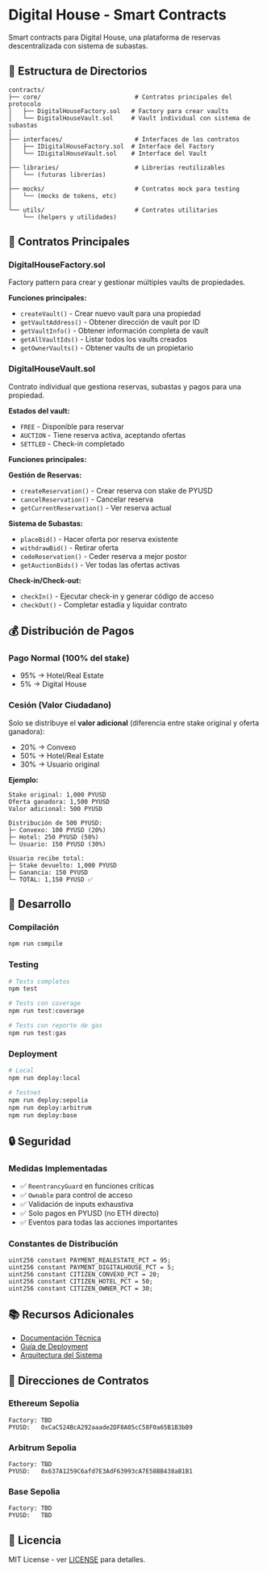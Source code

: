 # Digital House - Smart Contracts

Smart contracts para Digital House, una plataforma de reservas descentralizada con sistema de subastas.

## 📁 Estructura de Directorios

```
contracts/
├── core/                          # Contratos principales del protocolo
│   ├── DigitalHouseFactory.sol   # Factory para crear vaults
│   └── DigitalHouseVault.sol     # Vault individual con sistema de subastas
│
├── interfaces/                    # Interfaces de los contratos
│   ├── IDigitalHouseFactory.sol  # Interface del Factory
│   └── IDigitalHouseVault.sol    # Interface del Vault
│
├── libraries/                     # Librerías reutilizables
│   └── (futuras librerías)
│
├── mocks/                         # Contratos mock para testing
│   └── (mocks de tokens, etc)
│
└── utils/                         # Contratos utilitarios
    └── (helpers y utilidades)
```

## 📜 Contratos Principales

### DigitalHouseFactory.sol

Factory pattern para crear y gestionar múltiples vaults de propiedades.

**Funciones principales:**
- `createVault()` - Crear nuevo vault para una propiedad
- `getVaultAddress()` - Obtener dirección de vault por ID
- `getVaultInfo()` - Obtener información completa de vault
- `getAllVaultIds()` - Listar todos los vaults creados
- `getOwnerVaults()` - Obtener vaults de un propietario

### DigitalHouseVault.sol

Contrato individual que gestiona reservas, subastas y pagos para una propiedad.

**Estados del vault:**
- `FREE` - Disponible para reservar
- `AUCTION` - Tiene reserva activa, aceptando ofertas
- `SETTLED` - Check-in completado

**Funciones principales:**

**Gestión de Reservas:**
- `createReservation()` - Crear reserva con stake de PYUSD
- `cancelReservation()` - Cancelar reserva
- `getCurrentReservation()` - Ver reserva actual

**Sistema de Subastas:**
- `placeBid()` - Hacer oferta por reserva existente
- `withdrawBid()` - Retirar oferta
- `cedeReservation()` - Ceder reserva a mejor postor
- `getAuctionBids()` - Ver todas las ofertas activas

**Check-in/Check-out:**
- `checkIn()` - Ejecutar check-in y generar código de acceso
- `checkOut()` - Completar estadía y liquidar contrato

## 💰 Distribución de Pagos

### Pago Normal (100% del stake)
- 95% → Hotel/Real Estate
- 5% → Digital House

### Cesión (Valor Ciudadano)
Solo se distribuye el **valor adicional** (diferencia entre stake original y oferta ganadora):
- 20% → Convexo
- 50% → Hotel/Real Estate
- 30% → Usuario original

**Ejemplo:**
```
Stake original: 1,000 PYUSD
Oferta ganadora: 1,500 PYUSD
Valor adicional: 500 PYUSD

Distribución de 500 PYUSD:
├─ Convexo: 100 PYUSD (20%)
├─ Hotel: 250 PYUSD (50%)
└─ Usuario: 150 PYUSD (30%)

Usuario recibe total:
├─ Stake devuelto: 1,000 PYUSD
├─ Ganancia: 150 PYUSD
└─ TOTAL: 1,150 PYUSD ✅
```

## 🔧 Desarrollo

### Compilación

```bash
npm run compile
```

### Testing

```bash
# Tests completos
npm test

# Tests con coverage
npm run test:coverage

# Tests con reporte de gas
npm run test:gas
```

### Deployment

```bash
# Local
npm run deploy:local

# Testnet
npm run deploy:sepolia
npm run deploy:arbitrum
npm run deploy:base
```

## 🔒 Seguridad

### Medidas Implementadas

- ✅ `ReentrancyGuard` en funciones críticas
- ✅ `Ownable` para control de acceso
- ✅ Validación de inputs exhaustiva
- ✅ Solo pagos en PYUSD (no ETH directo)
- ✅ Eventos para todas las acciones importantes

### Constantes de Distribución

```solidity
uint256 constant PAYMENT_REALESTATE_PCT = 95;
uint256 constant PAYMENT_DIGITALHOUSE_PCT = 5;
uint256 constant CITIZEN_CONVEXO_PCT = 20;
uint256 constant CITIZEN_HOTEL_PCT = 50;
uint256 constant CITIZEN_OWNER_PCT = 30;
```

## 📚 Recursos Adicionales

- [Documentación Técnica](../docs/TECHNICAL.md)
- [Guía de Deployment](../docs/DEPLOYMENT.md)
- [Arquitectura del Sistema](../docs/ARCHITECTURE.md)

## 🔗 Direcciones de Contratos

### Ethereum Sepolia
```
Factory: TBD
PYUSD:   0xCaC524BcA292aaade2DF8A05cC58F0a65B1B3bB9
```

### Arbitrum Sepolia
```
Factory: TBD
PYUSD:   0x637A1259C6afd7E3AdF63993cA7E58BB438aB1B1
```

### Base Sepolia
```
Factory: TBD
PYUSD:   TBD
```

## 📄 Licencia

MIT License - ver [LICENSE](../LICENSE) para detalles.
